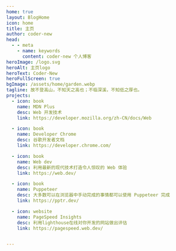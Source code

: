 ```yaml
---
home: true
layout: BlogHome
icon: home
title: 主页
author: coder-new
head:
  - - meta
    - name: keywords
      content: coder-new 个人博客
heroImage: /logo.svg
heroAlt: 主页logo
heroText: Coder-New
heroFullScreen: true
bgImage: /assets/home/garden.webp
tagline: 故不登高山，不知天之高也；不临深溪，不知低之厚也。
projects:
  - icon: book
    name: MDN Plus
    desc: Web 开发技术
    link: https://developer.mozilla.org/zh-CN/docs/Web

  - icon: book
    name: Developer Chrome
    desc: 谷歌开发者文档
    link: https://developer.chrome.com/

  - icon: book
    name: Web dev
    desc: 利用最新的现代技术打造令人惊叹的 Web 体验
    link: https://web.dev/

  - icon: book
    name: Puppeteer
    desc: 大多数可以在浏览器中手动完成的事情都可以使用 Puppeteer 完成
    link: https://pptr.dev/

  - icon: website
    name: PageSpeed Insights
    desc: 利用lighthouse在线对你开发的网站做出评估
    link: https://pagespeed.web.dev/


---
```



